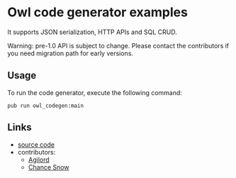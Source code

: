 # Owl code generator examples

It supports JSON serialization, HTTP APIs and SQL CRUD.

Warning: pre-1.0 API is subject to change. Please contact the
contributors if you need migration path for early versions.

## Usage

To run the code generator, execute the following command:

    pub run owl_codegen:main

## Links

- [source code][source]
- contributors:
    - [Agilord][agilord]
    - [Chance Snow][chances]

[source]: https://github.com/agilord/owl
[agilord]: https://www.agilord.com/
[chances]: https://github.com/chances
